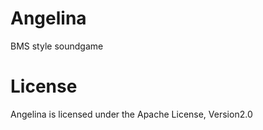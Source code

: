 # Angelina
BMS style soundgame

# License

Angelina is licensed under the Apache License, Version2.0